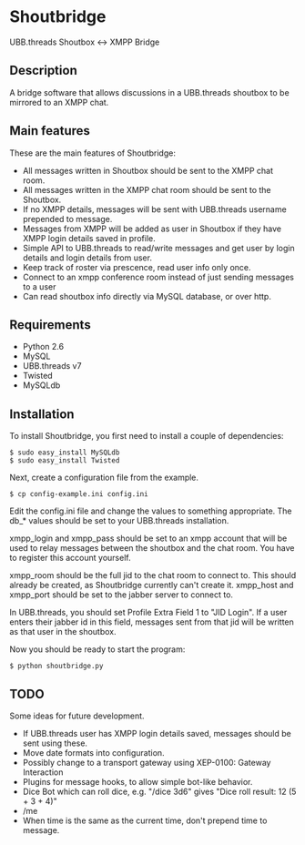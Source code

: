 Shoutbridge
===========

UBB.threads Shoutbox <-> XMPP Bridge

Description
-----------
A bridge software that allows discussions in a UBB.threads shoutbox to be mirrored to an XMPP chat.


Main features
-------------
These are the main features of Shoutbridge:

 * All messages written in Shoutbox should be sent to the XMPP chat room.
 * All messages written in the XMPP chat room should be sent to the Shoutbox.
 * If no XMPP details, messages will be sent with UBB.threads username prepended to message.
 * Messages from XMPP will be added as user in Shoutbox if they have XMPP login details saved in profile.
 * Simple API to UBB.threads to read/write messages and get user by login details and login details from user.
 * Keep track of roster via prescence, read user info only once.
 * Connect to an xmpp conference room instead of just sending messages to a user
 * Can read shoutbox info directly via MySQL database, or over http.


Requirements
------------
 * Python 2.6
 * MySQL
 * UBB.threads v7
 * Twisted
 * MySQLdb


Installation
------------
To install Shoutbridge, you first need to install a couple of dependencies:

    $ sudo easy_install MySQLdb
    $ sudo easy_install Twisted

Next, create a configuration file from the example.

    $ cp config-example.ini config.ini

Edit the config.ini file and change the values to something appropriate.
The db_* values should be set to your UBB.threads installation.

xmpp_login and xmpp_pass should be set to an xmpp account that will be used to relay
messages between the shoutbox and the chat room. You have to register this account
yourself.

xmpp_room should be the full jid to the chat room to connect to. This should
already be created, as Shoutbridge currently can't create it.
xmpp_host and xmpp_port should be set to the jabber server to connect to.

In UBB.threads, you should set Profile Extra Field 1 to "JID Login". If a user 
enters their jabber id in this field, messages sent from that jid will be written
as that user in the shoutbox.

Now you should be ready to start the program:

    $ python shoutbridge.py


TODO
----
Some ideas for future development.

 * If UBB.threads user has XMPP login details saved, messages should be sent using these.
 * Move date formats into configuration.
 * Possibly change to a transport gateway using XEP-0100: Gateway Interaction
 * Plugins for message hooks, to allow simple bot-like behavior.
 * Dice Bot which can roll dice, e.g. "/dice 3d6" gives "Dice roll result: 12 (5 + 3 + 4)"
 * /me 
 * When time is the same as the current time, don't prepend time to message.

